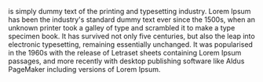 is simply dummy text of the printing and typesetting industry.
 Lorem Ipsum has been the industry's standard dummy text ever since the 1500s, when an unknown printer took a galley of type and scrambled it to make a type specimen book.
  It has survived not only five centuries, but also the leap into electronic typesetting, remaining essentially unchanged. 
  It was popularised in the 1960s with the release of Letraset sheets containing Lorem Ipsum passages,
   and more recently with desktop publishing software like Aldus PageMaker including versions of Lorem Ipsum.
   